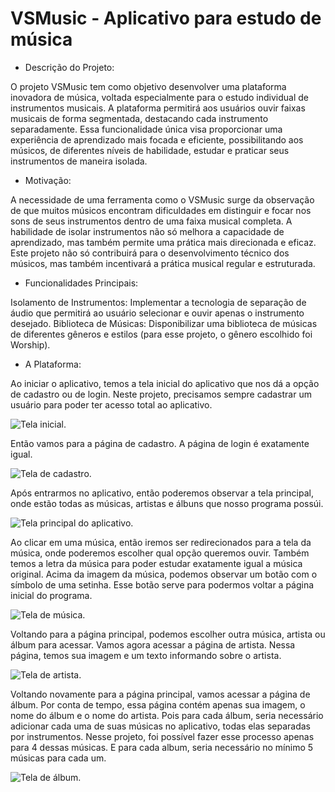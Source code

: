 # VSMusic - Aplicativo para estudo de música

- Descrição do Projeto:

O projeto VSMusic tem como objetivo desenvolver uma plataforma inovadora de música, voltada especialmente para o estudo individual de instrumentos musicais. A plataforma permitirá aos usuários ouvir faixas musicais de forma segmentada, destacando cada instrumento separadamente. Essa funcionalidade única visa proporcionar uma experiência de aprendizado mais focada e eficiente, possibilitando aos músicos, de diferentes níveis de habilidade, estudar e praticar seus instrumentos de maneira isolada.

 - Motivação:

A necessidade de uma ferramenta como o VSMusic surge da observação de que muitos músicos encontram dificuldades em distinguir e focar nos sons de seus instrumentos dentro de uma faixa musical completa. A habilidade de isolar instrumentos não só melhora a capacidade de aprendizado, mas também permite uma prática mais direcionada e eficaz. Este projeto não só contribuirá para o desenvolvimento técnico dos músicos, mas também incentivará a prática musical regular e estruturada.

 - Funcionalidades Principais:

Isolamento de Instrumentos: Implementar a tecnologia de separação de áudio que permitirá ao usuário selecionar e ouvir apenas o instrumento desejado.
Biblioteca de Músicas: Disponibilizar uma biblioteca de músicas de diferentes gêneros e estilos (para esse projeto, o gênero escolhido foi Worship).

- A Plataforma:

Ao iniciar o aplicativo, temos a tela inicial do aplicativo que nos dá a opção de cadastro ou de login.
Neste projeto, precisamos sempre cadastrar um usuário para poder ter acesso total ao aplicativo.

<img src="images/inicio.jpg" alt="Tela inicial.">

Então vamos para a página de cadastro. A página de login é exatamente igual.

<img src="images/cadastro.jpg" alt="Tela de cadastro.">

Após entrarmos no aplicativo, então poderemos observar a tela principal, onde estão todas as músicas, artistas e álbuns que nosso programa possúi.

<img src="images/app.jpg" alt="Tela principal do aplicativo.">

Ao clicar em uma música, então iremos ser redirecionados para a tela da música, onde poderemos escolher qual opção queremos ouvir. Também temos a letra da música para poder estudar exatamente igual a música original.
Acima da imagem da música, podemos observar um botão com o símbolo de uma setinha. Esse botão serve para podermos voltar a página inicial do programa.

<img src="images/musica.jpg" alt="Tela de música.">

Voltando para a página principal, podemos escolher outra música, artista ou álbum para acessar. Vamos agora acessar a página de artista.
Nessa página, temos sua imagem e um texto informando sobre o artista.

<img src="images/perfil.jpg" alt="Tela de artista.">

Voltando novamente para a página principal, vamos acessar a página de álbum.
Por conta de tempo, essa página contém apenas sua imagem, o nome do álbum e o nome do artista. Pois para cada álbum, seria necessário adicionar cada uma de suas músicas no aplicativo, todas elas separadas por instrumentos. Nesse projeto, foi possível fazer esse processo apenas para 4 dessas músicas. E para cada album, seria necessário no mínimo 5 músicas para cada um.

<img src="images/album.jpg" alt="Tela de álbum.">
